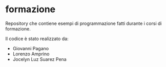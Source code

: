 # formazione

Repository che contiene esempi di programmazione fatti durante i corsi di formazione.

Il codice è stato realizzato da:

- Giovanni Pagano
- Lorenzo Amprino
- Jocelyn Luz Suarez Pena

